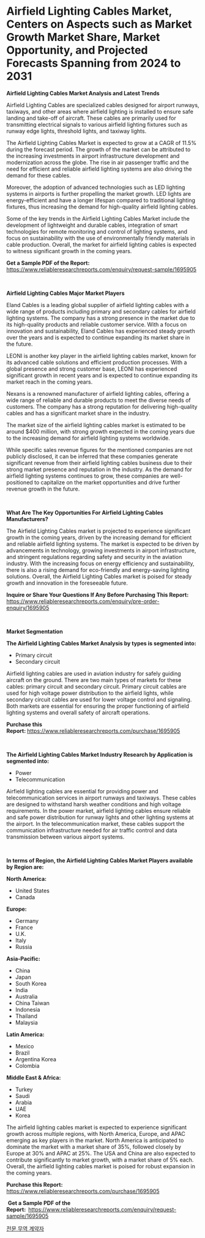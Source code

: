 <p><h1>Airfield Lighting Cables Market, Centers on Aspects such as Market Growth Market Share, Market Opportunity, and Projected Forecasts Spanning from 2024 to 2031</h1></p><p><strong>Airfield Lighting Cables Market Analysis and Latest Trends</strong></p>
<p><p>Airfield Lighting Cables are specialized cables designed for airport runways, taxiways, and other areas where airfield lighting is installed to ensure safe landing and take-off of aircraft. These cables are primarily used for transmitting electrical signals to various airfield lighting fixtures such as runway edge lights, threshold lights, and taxiway lights.</p><p>The Airfield Lighting Cables Market is expected to grow at a CAGR of 11.5% during the forecast period. The growth of the market can be attributed to the increasing investments in airport infrastructure development and modernization across the globe. The rise in air passenger traffic and the need for efficient and reliable airfield lighting systems are also driving the demand for these cables.</p><p>Moreover, the adoption of advanced technologies such as LED lighting systems in airports is further propelling the market growth. LED lights are energy-efficient and have a longer lifespan compared to traditional lighting fixtures, thus increasing the demand for high-quality airfield lighting cables.</p><p>Some of the key trends in the Airfield Lighting Cables Market include the development of lightweight and durable cables, integration of smart technologies for remote monitoring and control of lighting systems, and focus on sustainability with the use of environmentally friendly materials in cable production. Overall, the market for airfield lighting cables is expected to witness significant growth in the coming years.</p></p>
<p><strong>Get a Sample PDF of the Report:&nbsp;</strong> <a href="https://www.reliableresearchreports.com/enquiry/request-sample/1695905">https://www.reliableresearchreports.com/enquiry/request-sample/1695905</a></p>
<p>&nbsp;</p>
<p><strong>Airfield Lighting Cables Major Market Players</strong></p>
<p><p>Eland Cables is a leading global supplier of airfield lighting cables with a wide range of products including primary and secondary cables for airfield lighting systems. The company has a strong presence in the market due to its high-quality products and reliable customer service. With a focus on innovation and sustainability, Eland Cables has experienced steady growth over the years and is expected to continue expanding its market share in the future.</p><p>LEONI is another key player in the airfield lighting cables market, known for its advanced cable solutions and efficient production processes. With a global presence and strong customer base, LEONI has experienced significant growth in recent years and is expected to continue expanding its market reach in the coming years.</p><p>Nexans is a renowned manufacturer of airfield lighting cables, offering a wide range of reliable and durable products to meet the diverse needs of customers. The company has a strong reputation for delivering high-quality cables and has a significant market share in the industry.</p><p>The market size of the airfield lighting cables market is estimated to be around $400 million, with strong growth expected in the coming years due to the increasing demand for airfield lighting systems worldwide.</p><p>While specific sales revenue figures for the mentioned companies are not publicly disclosed, it can be inferred that these companies generate significant revenue from their airfield lighting cables business due to their strong market presence and reputation in the industry. As the demand for airfield lighting systems continues to grow, these companies are well-positioned to capitalize on the market opportunities and drive further revenue growth in the future.</p></p>
<p>&nbsp;</p>
<p><strong>What Are The Key Opportunities For Airfield Lighting Cables Manufacturers?</strong></p>
<p><p>The Airfield Lighting Cables market is projected to experience significant growth in the coming years, driven by the increasing demand for efficient and reliable airfield lighting systems. The market is expected to be driven by advancements in technology, growing investments in airport infrastructure, and stringent regulations regarding safety and security in the aviation industry. With the increasing focus on energy efficiency and sustainability, there is also a rising demand for eco-friendly and energy-saving lighting solutions. Overall, the Airfield Lighting Cables market is poised for steady growth and innovation in the foreseeable future.</p></p>
<p><strong>Inquire or Share Your Questions If Any Before Purchasing This Report:</strong> <a href="https://www.reliableresearchreports.com/enquiry/pre-order-enquiry/1695905">https://www.reliableresearchreports.com/enquiry/pre-order-enquiry/1695905</a></p>
<p>&nbsp;</p>
<p><strong>Market Segmentation</strong></p>
<p><strong>The Airfield Lighting Cables Market Analysis by types is segmented into:</strong></p>
<p><ul><li>Primary circuit</li><li>Secondary circuit</li></ul></p>
<p><p>Airfield lighting cables are used in aviation industry for safely guiding aircraft on the ground. There are two main types of markets for these cables: primary circuit and secondary circuit. Primary circuit cables are used for high voltage power distribution to the airfield lights, while secondary circuit cables are used for lower voltage control and signaling. Both markets are essential for ensuring the proper functioning of airfield lighting systems and overall safety of aircraft operations.</p></p>
<p><strong>Purchase this Report:&nbsp;</strong><a href="https://www.reliableresearchreports.com/purchase/1695905">https://www.reliableresearchreports.com/purchase/1695905</a></p>
<p>&nbsp;</p>
<p><strong>The Airfield Lighting Cables Market Industry Research by Application is segmented into:</strong></p>
<p><ul><li>Power</li><li>Telecommunication</li></ul></p>
<p><p>Airfield lighting cables are essential for providing power and telecommunication services in airport runways and taxiways. These cables are designed to withstand harsh weather conditions and high voltage requirements. In the power market, airfield lighting cables ensure reliable and safe power distribution for runway lights and other lighting systems at the airport. In the telecommunication market, these cables support the communication infrastructure needed for air traffic control and data transmission between various airport systems.</p></p>
<p>&nbsp;</p>
<p><strong>In terms of Region, the Airfield Lighting Cables Market Players available by Region are:</strong></p>
<p>
    <p> <strong> North America: </strong>
        <ul>
            <li>United States</li>
            <li>Canada</li>
        </ul>
        </p> 
    <p> <strong> Europe: </strong>
        <ul>
            <li>Germany</li>
            <li>France</li>
            <li>U.K.</li>
            <li>Italy</li>
            <li>Russia</li>
        </ul>
        </p> 
    <p> <strong> Asia-Pacific: </strong>
        <ul>
            <li>China</li>
            <li>Japan</li>
            <li>South Korea</li>
            <li>India</li>
            <li>Australia</li>
            <li>China Taiwan</li>
            <li>Indonesia</li>
            <li>Thailand</li>
            <li>Malaysia</li>
        </ul>
        </p> 
    <p> <strong> Latin America: </strong>
        <ul>
            <li>Mexico</li>
            <li>Brazil</li>
            <li>Argentina Korea</li>
            <li>Colombia</li>
        </ul>
        </p> 
    <p> <strong> Middle East & Africa: </strong>
        <ul>
            <li>Turkey</li>
            <li>Saudi</li>
            <li>Arabia</li>
            <li>UAE</li>
            <li>Korea</li>
        </ul>
    </p>
    </p>
<p><p>The airfield lighting cables market is expected to experience significant growth across multiple regions, with North America, Europe, and APAC emerging as key players in the market. North America is anticipated to dominate the market with a market share of 35%, followed closely by Europe at 30% and APAC at 25%. The USA and China are also expected to contribute significantly to market growth, with a market share of 5% each. Overall, the airfield lighting cables market is poised for robust expansion in the coming years.</p></p>
<p><strong>Purchase this Report: </strong><a href="https://www.reliableresearchreports.com/purchase/1695905">https://www.reliableresearchreports.com/purchase/1695905</a></p>
<p>&nbsp;<strong>Get a Sample PDF of the Report:&nbsp;&nbsp;</strong><a href="https://www.reliableresearchreports.com/enquiry/request-sample/1695905">https://www.reliableresearchreports.com/enquiry/request-sample/1695905</a></p>
<p><strong></strong></p>
<p><p><a href="https://github.com/crfsywufhm81415/Market-Research-Report-List-1/blob/main/642345914913.md">전문 무역 계약자</a></p></p>